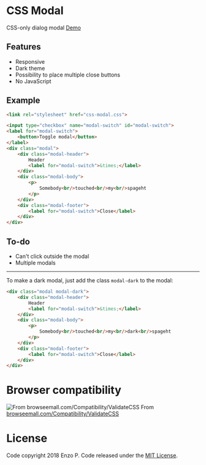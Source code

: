 # CSS Modal
CSS-only dialog modal
[Demo](https://jsbin.com/jepuvuxoga/edit?html,css,output)
## Features
- Responsive
- Dark theme
- Possibility to place multiple close buttons
- No JavaScript

## Example

```html
<link rel="stylesheet" href="css-modal.css">

<input type="checkbox" name="modal-switch" id="modal-switch">
<label for="modal-switch">
	<button>Toggle modal</button>
</label>
<div class="modal">
	<div class="modal-header">
		Header
		<label for="modal-switch">&times;</label>
	</div>
	<div class="modal-body">
		<p>
			Somebody<br/>touched<br/>my<br/>spageht
		</p>
	</div>
	<div class="modal-footer">
		<label for="modal-switch">Close</label>
	</div>
</div>

```
## To-do

 - Can't click outside the modal
 - Multiple modals

----------
To make a dark modal, just add the class `modal-dark` to the modal:
```html
<div class="modal modal-dark">
	<div class="modal-header">
		Header
		<label for="modal-switch">&times;</label>
	</div>
	<div class="modal-body">
		<p>
			Somebody<br/>touched<br/>my<br/>dark<br/>spageht
		</p>
	</div>
	<div class="modal-footer">
		<label for="modal-switch">Close</label>
	</div>
</div>
```
# Browser compatibility
![From browseemall.com/Compatibility/ValidateCSS](https://i.imgur.com/A6SqxQ5.png)
From [browseemall.com/Compatibility/ValidateCSS](https://www.browseemall.com/Compatibility/ValidateCSS)
# License
Code copyright 2018 Enzo P. Code released under the [MIT License](https://github.com/SawnFx/css-modal/blob/master/LICENSE).
